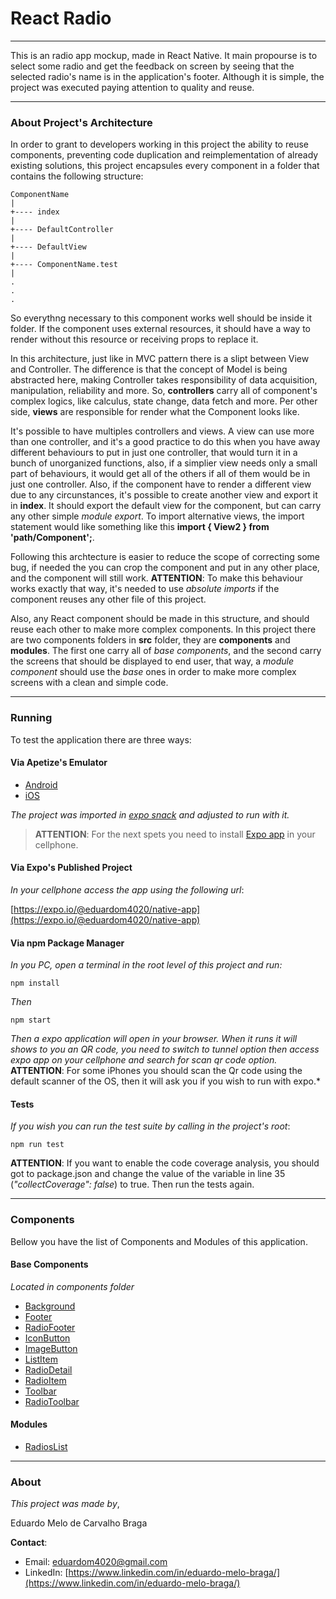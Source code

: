 # React Radio

----

This is an radio app mockup, made in React Native. It main propourse is to select some radio and get the feedback on screen by seeing that the selected radio's name is in the application's footer. Although it is simple, the project was executed paying attention to quality and reuse.

----

### About Project's Architecture

In order to grant to developers working in this project the ability to reuse components, preventing code duplication and reimplementation of already existing solutions, this project encapsules every component in a folder that contains the following structure:

    ComponentName
    |
    +---- index
    |
    +---- DefaultController
    |
    +---- DefaultView
    |
    +---- ComponentName.test
    |
    .
    . 
    .

So everythng necessary to this component works well should be inside it folder. If the component uses external resources, it should have a way to render without this resource or receiving props to replace it.

In this architecture, just like in MVC pattern there is a slipt between View and Controller. The difference is that the concept of Model is being abstracted here, making Controller takes responsibility of data acquisition, manipulation, reliability and more. So, **controllers** carry all of component's complex logics, like calculus, state change, data fetch and more. Per other side, **views** are responsible for render what the Component looks like.

It's possible to have multiples controllers and views. A view can use more than one controller, and it's a good practice to do this when you have away different behaviours to put in just one controller, that would turn it in a bunch of unorganized functions, also, if a simplier view needs only a small part of behaviours, it would get all of the others if all of them would be in just one controller. Also, if the component have to render a different view due to any circunstances, it's possible to create another view and export it in **index**. It should export the default view for the component, but can carry any other simple *module export*. To import alternative views, the import statement would like something like this **import { View2 } from 'path/Component';**.

Following this archtecture is easier to reduce the scope of correcting some bug, if needed the you can crop the component and put in any other place, and the component will still work. **ATTENTION**: To make this behaviour works exactly that way, it's needed to use *absolute imports* if the component reuses any other file of this project.

Also, any React component should be made in this structure, and should reuse each other to make more complex components. In this project there are two components folders in **src** folder, they are **components** and **modules**. The first one carry all of *base components*, and the second carry the screens that should be displayed to end user, that way, a *module component* should use the *base* ones in order to make more complex screens with a clean and simple code.

----

### Running

To test the application there are three ways:

#### Via Apetize's Emulator

* [Android](https://appetize.io/embed/xc1w6f1krd589zhp22a0mgftyw?autoplay=true&debug=false&device=nexus5&deviceColor=black&embed=true&launchUrl=exp:%2F%2Fexpo.io%2F@snack%2FByhIGDytB%2Bdd13k18iu&orientation=portrait&screenOnly=false&xDocMsg=true&xdocMsg=true&params=%7B%22EXKernelLaunchUrlDefaultsKey%22:%22exp:%2F%2Fexpo.io%2F@snack%2FByhIGDytB%2Bdd13k18iu%22,%22EXKernelDisableNuxDefaultsKey%22:true%7D&scale=75&osVersion=8.1)
* [iOS](https://appetize.io/embed/8bnmakzrptf1hv9dq7v7bnteem?autoplay=true&debug=false&device=iphone6s&deviceColor=black&embed=true&orientation=portrait&screenOnly=false&xDocMsg=true&xdocMsg=true&params=%7B%22EXKernelLaunchUrlDefaultsKey%22:%22exp:%2F%2Fexpo.io%2F@snack%2FByhIGDytB%2Bdd13k18iu%22,%22EXKernelDisableNuxDefaultsKey%22:true%7D&scale=75&osVersion=11.4)

*The project was imported in [expo snack](https://snack.expo.io/ByhIGDytB) and adjusted to run with it.*

>**ATTENTION**: For the next spets you need to install [Expo app](https://expo.io/tools#client) in your cellphone.

#### Via Expo's Published Project

*In your cellphone access the app using the following url*:

[https://expo.io/@eduardom4020/native-app](https://expo.io/@eduardom4020/native-app)

#### Via npm Package Manager

*In you PC, open a terminal in the root level of this project and run:*

```
npm install
```

*Then*

```
npm start
```

*Then a expo application will open in your browser. When it runs it will shows to you an QR code, you need to switch to tunnel option then access expo app on your cellphone and search for scan qr code option.* **ATTENTION**: For some iPhones you should scan the Qr code using the default scanner of the OS, then it will ask you if you wish to run with expo.*

#### Tests

*If you wish you can run the test suite by calling in the project's root*:

```
npm run test
```

**ATTENTION**: If you want to enable the code coverage analysis, you should got to package.json and change the value of the variable in line 35 (*"collectCoverage": false*) to true. Then run the tests again.

----

### Components

Bellow you have the list of Components and Modules of this application.

#### Base Components

*Located in components folder*

* [Background](./src/components/Background)
* [Footer](./src/components/Footer)
* [RadioFooter](./src/components/RadioFooter)
* [IconButton](./src/components/IconButton)
* [ImageButton](./src/components/ImageButton)
* [ListItem](./src/components/ListItem)
* [RadioDetail](./src/components/RadioDetail)
* [RadioItem](./src/components/RadioItem)
* [Toolbar](./src/components/Toolbar)
* [RadioToolbar](./src/components/RadioToolbar)

#### Modules

* [RadiosList](./src/modules/RadiosList)

----

### About

*This project was made by*,

Eduardo Melo de Carvalho Braga

**Contact**:

* Email: [eduardom4020@gmail.com](mailto:eduardom4020@gmail.com)
* LinkedIn: [https://www.linkedin.com/in/eduardo-melo-braga/](https://www.linkedin.com/in/eduardo-melo-braga/)
